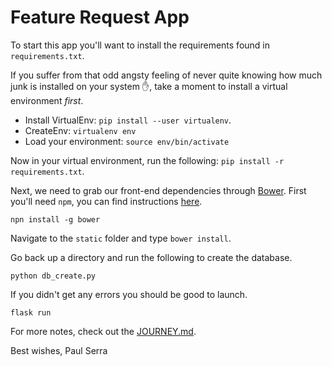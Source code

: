 Feature Request App
===================

To start this app you'll want to install the requirements found in `requirements.txt`.

If you suffer from that odd angsty feeling of never quite knowing how much junk is installed on your system ✋, take a moment to install a virtual environment _first_.

- Install VirtualEnv: `pip install --user virtualenv`.
- CreateEnv: `virtualenv env`
- Load your environment: `source env/bin/activate`

Now in your virtual environment, run the following: `pip install -r requirements.txt`.

Next, we need to grab our front-end dependencies through [Bower](https://bower.io/). First you'll need `npm`, you can find instructions [here](https://www.npmjs.com/get-npm).

`npn install -g bower`

Navigate to the `static` folder and type `bower install`.

Go back up a directory and run the following to create the database.

`python db_create.py`

If you didn't get any errors you should be good to launch.

`flask run`

For more notes, check out the [JOURNEY.md](JOURNEY.md).

Best wishes, Paul Serra
